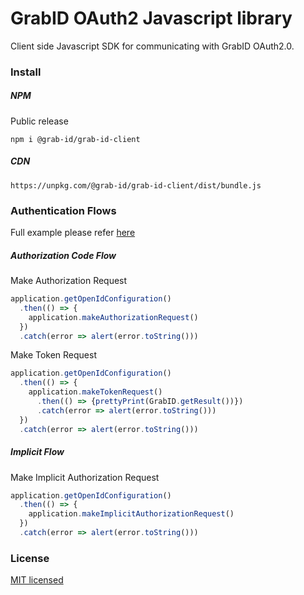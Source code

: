 # GrabID OAuth2 Javascript library

Client side Javascript SDK for communicating with GrabID OAuth2.0.

### Install

##### NPM

Public release

`npm i @grab-id/grab-id-client`

##### CDN

`https://unpkg.com/@grab-id/grab-id-client/dist/bundle.js`

### Authentication Flows

Full example please refer [here](./app/index.html)

#####  Authorization Code Flow

Make Authorization Request

```javascript
application.getOpenIdConfiguration()
  .then(() => {
    application.makeAuthorizationRequest()
  })
  .catch(error => alert(error.toString()))
```

Make Token Request

```javascript
application.getOpenIdConfiguration()
  .then(() => {
    application.makeTokenRequest()
      .then(() => {prettyPrint(GrabID.getResult())})
      .catch(error => alert(error.toString()))
  })
  .catch(error => alert(error.toString()))
```

##### Implicit Flow

Make Implicit Authorization Request

```javascript
application.getOpenIdConfiguration()
  .then(() => {
    application.makeImplicitAuthorizationRequest()
  })
  .catch(error => alert(error.toString()))
```

### License

[MIT licensed](./LICENSE)